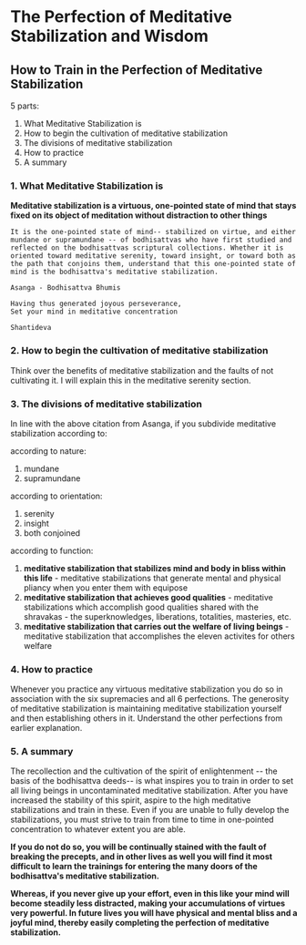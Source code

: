 # The Perfection of Meditative Stabilization and Wisdom

## How to Train in the Perfection of Meditative Stabilization

5 parts:

1. What Meditative Stabilization is
1. How to begin the cultivation of meditative stabilization
1. The divisions of meditative stabilization
1. How to practice
1. A summary


### 1. What Meditative Stabilization is

**Meditative stabilization is a virtuous, one-pointed state of mind that stays fixed on its object of meditation without distraction to other things**

```
It is the one-pointed state of mind-- stabilized on virtue, and either mundane or supramundane -- of bodhisattvas who have first studied and reflected on the bodhisattvas scriptural collections. Whether it is oriented toward meditative serenity, toward insight, or toward both as the path that conjoins them, understand that this one-pointed state of mind is the bodhisattva's meditative stabilization. 

Asanga - Bodhisattva Bhumis
```

```
Having thus generated joyous perseverance,
Set your mind in meditative concentration

Shantideva
```

### 2. How to begin the cultivation of meditative stabilization

Think over the benefits of meditative stabilization and the faults of not cultivating it. I will explain this in the meditative serenity section.

### 3. The divisions of meditative stabilization

In line with the above citation from Asanga, if you subdivide meditative stabilization according to:

according to nature: 
1. mundane
1. supramundane

according to orientation: 
1. serenity
1. insight
1. both conjoined

according to function: 
1. **meditative stabilization that stabilizes mind and body in bliss within this life** - meditative stabilizations that generate mental and physical pliancy when you enter them with equipose
1. **meditative stabilization that achieves good qualities** - meditative stabilizations which accomplish good qualities shared with the shravakas - the superknowledges, liberations, totalities, masteries, etc.
1. **meditative stabilization that carries out the welfare of living beings** - meditative stabilization that accomplishes the eleven activites for others welfare

### 4. How to practice

Whenever you practice any virtuous meditative stabilization you do so in association with the six supremacies and all 6 perfections. The generosity of meditative stabilization is maintaining meditative stabilization yourself and then establishing others in it. Understand the other perfections from earlier explanation.

### 5. A summary

The recollection and the cultivation of the spirit of enlightenment -- the basis of the bodhisattva deeds-- is what inspires you to train in order to set all living beings in uncontaminated meditative stabilization. After you have increased the stability of this spirit, aspire to the high meditative stabilizations and train in these. Even if you are unable to fully develop the stabilizations, you must strive to train from time to time in one-pointed concentration to whatever extent you are able.

**If you do not do so, you will be continually stained with the fault of breaking the precepts, and in other lives as well you will find it most difficult to learn the trainings for entering the many doors of the bodhisattva's meditative stabilization.** 

**Whereas, if you never give up your effort, even in this like your mind will become steadily less distracted, making your accumulations of virtues very powerful. In future lives you will have physical and mental bliss and a joyful mind, thereby easily completing the perfection of meditative stabilization.**


